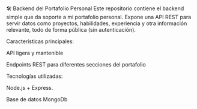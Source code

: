 🛠️ Backend del Portafolio Personal
Este repositorio contiene el backend simple que da soporte a mi portafolio personal. Expone una API REST para servir datos como proyectos, habilidades, experiencia y otra información relevante, todo de forma pública (sin autenticación).

Características principales:

API ligera y mantenible

Endpoints REST para diferentes secciones del portafolio

Tecnologías utilizadas:

Node.js + Express.

Base de datos MongoDb
